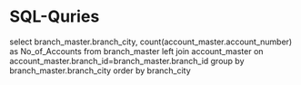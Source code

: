 # SQL-Quries
select
branch_master.branch_city, count(account_master.account_number) as No_of_Accounts from branch_master left join account_master on account_master.branch_id=branch_master.branch_id
group by branch_master.branch_city order by branch_city
